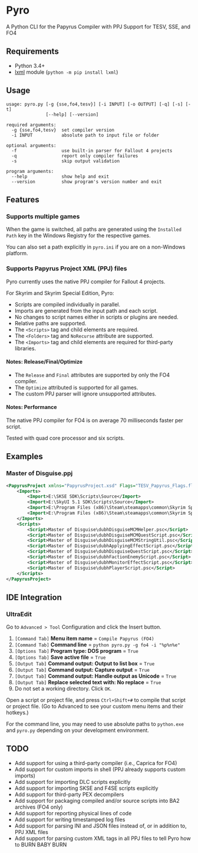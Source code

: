 # Pyro

A Python CLI for the Papyrus Compiler with PPJ Support for TESV, SSE, and FO4


## Requirements

* Python 3.4+
* [lxml](http://lxml.de/) module (`python -m pip install lxml`)


## Usage

```
usage: pyro.py [-g {sse,fo4,tesv}] [-i INPUT] [-o OUTPUT] [-q] [-s] [-t]
               [--help] [--version]

required arguments:
  -g {sse,fo4,tesv}  set compiler version
  -i INPUT           absolute path to input file or folder

optional arguments:
  -f                 use built-in parser for Fallout 4 projects
  -q                 report only compiler failures
  -s                 skip output validation

program arguments:
  --help             show help and exit
  --version          show program's version number and exit
```

## Features

### Supports multiple games

When the game is switched, all paths are generated using the `Installed Path` key in the Windows Registry for the respective games.

You can also set a path explicitly in `pyro.ini` if you are on a non-Windows platform.


### Supports Papyrus Project XML (PPJ) files

Pyro currently uses the native PPJ compiler for Fallout 4 projects.

For Skyrim and Skyrim Special Edition, Pyro:

* Scripts are compiled individually in parallel.
* Imports are generated from the input path and each script.
* No changes to script names either in scripts or plugins are needed.
* Relative paths are supported.
* The `<Scripts>` tag and child elements are required.
* The `<Folders>` tag and `NoRecurse` attribute are supported.
* The `<Imports>` tag and child elements are required for third-party libraries.

 
#### Notes: Release/Final/Optimize

* The `Release` and `Final` attributes are supported by only the FO4 compiler.
* The `Optimize` attributed is supported for all games.
* The custom PPJ parser will ignore unsupported attributes.


#### Notes: Performance 

The native PPJ compiler for FO4 is on average 70 milliseconds faster per script.

Tested with quad core processor and six scripts.


## Examples

### Master of Disguise.ppj

```xml
<PapyrusProject xmlns="PapyrusProject.xsd" Flags="TESV_Papyrus_Flags.flg" Output="E:\projects\skyrim\Master of Disguise - Special Edition\scripts">
	<Imports>
		<Import>E:\SKSE SDK\Scripts\Source</Import>
		<Import>E:\SkyUI 5.1 SDK\Scripts\Source</Import>
		<Import>E:\Program Files (x86)\Steam\steamapps\common\Skyrim Special Edition\Data\Scripts\Source\User</Import>
		<Import>E:\Program Files (x86)\Steam\steamapps\common\Skyrim Special Edition\Data\Scripts\Source\Base</Import>
	</Imports>
	<Scripts>
		<Script>Master of Disguise\dubhDisguiseMCMHelper.psc</Script>
		<Script>Master of Disguise\dubhDisguiseMCMQuestScript.psc</Script>
		<Script>Master of Disguise\dubhDisguiseMCMStringUtil.psc</Script>
		<Script>Master of Disguise\dubhApplyingEffectScript.psc</Script>
		<Script>Master of Disguise\dubhDisguiseQuestScript.psc</Script>
		<Script>Master of Disguise\dubhFactionEnemyScript.psc</Script>
		<Script>Master of Disguise\dubhMonitorEffectScript.psc</Script>
		<Script>Master of Disguise\dubhPlayerScript.psc</Script>
	</Scripts>
</PapyrusProject>
```


## IDE Integration

### UltraEdit

Go to `Advanced > Tool` Configuration and click the Insert button.

1. `[Command Tab]` **Menu item name** = `Compile Papyrus (FO4)`
2. `[Command Tab]` **Command line** = `python pyro.py -g fo4 -i "%p%n%e"`
3. `[Options Tab]` **Program type: DOS program** = `True`
4. `[Options Tab]` **Save active file** = `True`
5. `[Output Tab]` **Command output: Output to list box** = `True`
6. `[Output Tab]` **Command output: Capture output** = `True`
7. `[Output Tab]` **Command output: Handle output as Unicode** = `True`
8. `[Output Tab]` **Replace selected text with: No replace** = `True`
9. Do not set a working directory. Click `OK`.

Open a script or project file, and press `Ctrl+Shift+#` to compile that script or project file. (Go to Advanced to see your custom menu items and their hotkeys.)

For the command line, you may need to use absolute paths to `python.exe` and `pyro.py` depending on your development environment.


## TODO

- Add support for using a third-party compiler (i.e., Caprica for FO4)
- Add support for custom imports in shell (PPJ already supports custom imports)
- Add support for importing DLC scripts explicitly
- Add support for importing SKSE and F4SE scripts explicitly
- Add support for third-party PEX decompilers
- Add support for packaging compiled and/or source scripts into BA2 archives (FO4 only)
- Add support for reporting physical lines of code
- Add support for writing timestamped log files
- Add support for parsing INI and JSON files instead of, or in addition to, PPJ XML files
- Add support for parsing custom XML tags in all PPJ files to tell Pyro how to BURN BABY BURN
